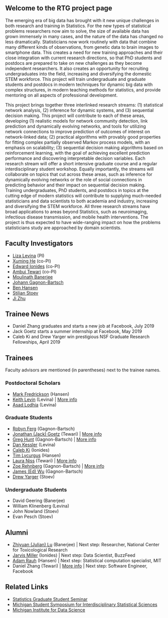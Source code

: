 ## Welcome to the RTG project page

The emerging era of big data has brought with it new unique challenges in both research and training in Statistics. For the new types of statistical problems researchers now aim to solve, the size of available data has grown immensely in many cases, and the nature of the data has changed no less dramatically. Statisticians now work routinely with data that combine many different kinds of observations, from genetic data to brain images to smartphone data. This creates a need for new training approaches and their close integration with current research directions, so that PhD students and postdocs are prepared to take on new challenges as they become independent researchers. It also creates an opportunity for recruiting undergraduates into the field, increasing and diversifying the domestic STEM workforce. This project will train undergraduate and graduate students and postdocs in modern techniques for dynamic big data with complex structures, in modern teaching methods for statistics, and provide mentoring on all aspects of professional development. 

This project brings together three interlinked research streams: (1) statistical network analysis, (2) inference for dynamic systems, and (3) sequential decision making. This project will contribute to each of these areas, developing (1) realistic models for network community detection, link prediction and dynamically evolving networks, and tools for utilizing network connections to improve prediction of outcomes of interest on network-linked data; (2) practical algorithms with provably good properties for fitting complex partially observed Markov process models, with an emphasis on scalability; (3) sequential decision making algorithms based on reinforcement learning, with the goal of achieving excellent prediction performance and discovering interpretable decision variables. Each research stream will offer a short intensive graduate course and a regular interdisciplinary student workshop. Equally importantly, the streams will collaborate on topics that cut across these areas, such as inference for dynamically evolving networks or the role of social connections in predicting behavior and their impact on sequential decision making. Training undergraduates, PhD students, and postdocs in topics at the cutting edge of modern statistics will contribute to supplying much-needed statisticians and data scientists to both academia and industry, increasing and diversifying the STEM workforce. All three research streams have broad applications to areas beyond Statistics, such as neuroimaging, infectious disease transmission, and mobile health interventions. The project is thus expected to have wide-ranging impact on how the problems statisticians study are approached by domain scientists.

## Faculty Investigators

- [Liza Levina](http://dept.stat.lsa.umich.edu/~elevina/) (PI)
- [Xuming He](http://www.xuminghe.com/) (co-PI)
- [Edward Ionides](http://dept.stat.lsa.umich.edu/~ionides/) (co-PI)
- [Ambuj Tewari](https://ambujtewari.github.io/) (co-PI)
- [Moulinath Banerjee](http://dept.stat.lsa.umich.edu/~moulib/)
- [Johann Gagnon-Bartsch](http://dept.stat.lsa.umich.edu/~johanngb/)
- [Ben Hansen](http://dept.stat.lsa.umich.edu/~bbh/)
- [Stilian Stoev](http://dept.stat.lsa.umich.edu/~sstoev/)
- [Ji Zhu](http://dept.stat.lsa.umich.edu/~jizhu/)

## Trainee News

- Daniel Zhang graduates and starts a new job at Facebook, July 2019
- Jack Goetz starts a summer internship at Facebook, May 2019
- Caleb Ki and Drew Yarger win prestigious NSF Graduate Research Fellowships, April 2019

## Trainees

Faculty advisors are mentioned (in parentheses) next to the trainee names.

### Postdoctoral Scholars

- [Mark Fredrickson](https://lsa.umich.edu/stats/people/postdoctoral-fellows/mfredric.html) (Hansen)
- [Keith Levin](http://www-personal.umich.edu/~klevin/) (Levina) &#124; [More info](levin.md)
- [Asad Lodhia](https://lsa.umich.edu/stats/people/postdoctoral-fellows/alodhia.html) (Levina)

### Graduate Students

- [Robyn Ferg](https://lsa.umich.edu/stats/people/phd-students/fergr.html) (Gagnon-Bartsch)
- [Jonathan (Jack) Goetz](https://lsa.umich.edu/stats/people/phd-students/jonathan-goetz.html) (Tewari) &#124; [More info](goetz.md)
- [Greg Hunt](http://www.ghunt.info/) (Gagnon-Bartsch) &#124; [More info](hunt.md)
- [Dan Kessler](http://www.dankessler.me/) (Levina)
- [Caleb Ki](https://lsa.umich.edu/stats/people/phd-students/CalebKi.html) (Ionides)
- [Tim Lycurgus](https://lsa.umich.edu/stats/people/phd-students/timothy-lycurgus.html) (Hansen)
- [Laura Niss](http://lauraniss.com/) (Tewari) &#124; [More info](niss.md)
- [Zoe Rehnberg](https://lsa.umich.edu/stats/people/phd-students/ZoeRehnberg.html) (Gagnon-Bartsch) &#124; [More info](rehnberg.md)
- [James (Ed) Wu](https://lsa.umich.edu/stats/people/phd-students/james-wu.html) (Gagnon-Bartsch)
- [Drew Yarger](https://lsa.umich.edu/stats/people/phd-students/AndrewYarger.html) (Stoev)

### Undergraduate Students

- David Geering (Banerjee)
- William Klinenberg (Levina)
- John Nowland (Stoev)
- Evan Pesch (Stoev)

## Alumni

- [Zhiyuan (Julian) Lu](https://www.linkedin.com/in/zhiyuan-lu-100806131/) (Banerjee) &#124; Next step: Researcher, National Center for Toxicological Research
- [Jarvis Miller](https://www.linkedin.com/in/jarvis-miller-79984a7a/) (Ionides) &#124; Next step: Data Scientist, BuzzFeed
- [Adam Rauh](https://adamrauh.github.io/) (Hansen) &#124; Next step: Statistical computation specialist, MIT
- Daniel Zhang (Tewari) &#124; [More info](zhang.md) &#124; Next step: Software Engineer, Facebook

## Related Links

- [Statistics Graduate Student Seminar](https://sites.google.com/a/umich.edu/statss/)
- [Michigan Student Symposium for Interdisciplinary Statistical Sciences](https://sites.lsa.umich.edu/mssiss/)
- [Michigan Institute for Data Science](https://midas.umich.edu/)

